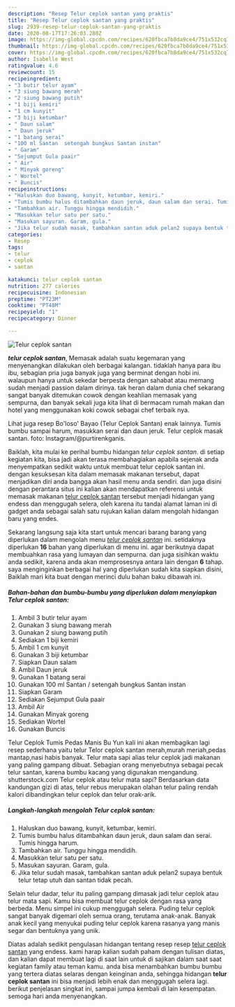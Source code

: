 ```yaml
---
description: "Resep Telur ceplok santan yang praktis"
title: "Resep Telur ceplok santan yang praktis"
slug: 2939-resep-telur-ceplok-santan-yang-praktis
date: 2020-08-17T17:26:03.280Z
image: https://img-global.cpcdn.com/recipes/620fbca7b8da9ce4/751x532cq70/telur-ceplok-santan-foto-resep-utama.jpg
thumbnail: https://img-global.cpcdn.com/recipes/620fbca7b8da9ce4/751x532cq70/telur-ceplok-santan-foto-resep-utama.jpg
cover: https://img-global.cpcdn.com/recipes/620fbca7b8da9ce4/751x532cq70/telur-ceplok-santan-foto-resep-utama.jpg
author: Isabelle West
ratingvalue: 4.6
reviewcount: 15
recipeingredient:
- "3 butir telur ayam"
- "3 siung bawang merah"
- "2 siung bawang putih"
- "1 biji kemiri"
- "1 cm kunyit"
- "3 biji ketumbar"
- " Daun salam"
- " Daun jeruk"
- "1 batang serai"
- "100 ml Santan  setengah bungkus Santan instan"
- " Garam"
- "Sejumput Gula paair"
- " Air"
- " Minyak goreng"
- " Wortel"
- " Buncis"
recipeinstructions:
- "Haluskan duo bawang, kunyit, ketumbar, kemiri."
- "Tumis bumbu halus ditambahkan daun jeruk, daun salam dan serai. Tumis hingga harum."
- "Tambahkan air. Tunggu hingga mendidih."
- "Masukkan telur satu per satu."
- "Masukan sayuran. Garam, gula."
- "Jika telur sudah masak, tambahkan santan aduk pelan2 supaya bentuk telur tetap utuh dan santan tidak pecah."
categories:
- Resep
tags:
- telur
- ceplok
- santan

katakunci: telur ceplok santan 
nutrition: 277 calories
recipecuisine: Indonesian
preptime: "PT23M"
cooktime: "PT48M"
recipeyield: "1"
recipecategory: Dinner

---
```



![Telur ceplok santan](https://img-global.cpcdn.com/recipes/620fbca7b8da9ce4/751x532cq70/telur-ceplok-santan-foto-resep-utama.jpg)

<b><i>telur ceplok santan</i></b>, Memasak adalah suatu kegemaran yang menyenangkan dilakukan oleh berbagai kalangan. tidaklah hanya para ibu ibu, sebagian pria juga banyak juga yang berminat dengan hobi ini. walaupun hanya untuk sekedar berpesta dengan sahabat atau memang sudah menjadi passion dalam dirinya. tak heran dalam dunia chef sekarang sangat banyak ditemukan cowok dengan keahlian memasak yang sempurna, dan banyak sekali juga kita lihat di bermacam rumah makan dan hotel yang menggunakan koki cowok sebagai chef terbaik nya.

Lihat juga resep Bo&#39;loso&#39; Bayao (Telur Ceplok Santan) enak lainnya. Tumis bumbu sampai harum, masukkan serai dan daun jeruk. Telur ceplok masak santan. foto: Instagram/@purtirenkganis.

Baiklah, kita mulai ke perihal bumbu hidangan <i>telur ceplok santan</i>. di setiap kegiatan kita, bisa jadi akan terasa membahagiakan apabila sejenak anda menyempatkan sedikit waktu untuk membuat telur ceplok santan ini. dengan kesuksesan kita dalam memasak makanan tersebut, dapat menjadikan diri anda bangga akan hasil menu anda sendiri. dan juga disini dengan perantara situs ini kalian akan mendapatkan referensi untuk memasak makanan <u>telur ceplok santan</u> tersebut menjadi hidangan yang endess dan menggugah selera, oleh karena itu tandai alamat laman ini di gadget anda sebagai salah satu rujukan kalian dalam mengolah hidangan baru yang endes.


Sekarang langsung saja kita start untuk mencari barang barang yang diperlukan dalam mengolah menu <u><i>telur ceplok santan</i></u> ini. setidaknya diperlukan <b>16</b> bahan yang diperlukan di menu ini. agar berikutnya dapat membuahkan rasa yang lumayan dan sempurna. dan juga sisihkan waktu anda sedikit, karena anda akan memprosesnya antara lain dengan <b>6</b> tahap. saya menginginkan berbagai hal yang diperlukan sudah kita siapkan disini, Baiklah mari kita buat dengan merinci dulu bahan baku dibawah ini.

<!--inarticleads1-->

##### Bahan-bahan dan bumbu-bumbu yang diperlukan dalam menyiapkan Telur ceplok santan:

1. Ambil 3 butir telur ayam
1. Gunakan 3 siung bawang merah
1. Gunakan 2 siung bawang putih
1. Sediakan 1 biji kemiri
1. Ambil 1 cm kunyit
1. Gunakan 3 biji ketumbar
1. Siapkan  Daun salam
1. Ambil  Daun jeruk
1. Gunakan 1 batang serai
1. Gunakan 100 ml Santan / setengah bungkus Santan instan
1. Siapkan  Garam
1. Sediakan Sejumput Gula paair
1. Ambil  Air
1. Gunakan  Minyak goreng
1. Sediakan  Wortel
1. Gunakan  Buncis


Telur Ceplok Tumis Pedas Manis Bu Yun kali ini akan membagikan lagi resep sederhana yaitu telur Telor ceplok santan merah,murah meriah,pedas mantap,nasi habis banyak. Telur mata sapi alias telur ceplok jadi makanan yang paling gampang dibuat. Sebagian orang menyebutnya sebagai pecak telur santan, karena bumbu kacang yang digunakan mengandung. shutterstock.com Telur ceplok atau telur mata sapi? Berdasarkan data kandungan gizi di atas, telur rebus merupakan olahan telur paling rendah kalori dibandingkan telur ceplok dan telur orak-arik. 

<!--inarticleads2-->

##### Langkah-langkah mengolah Telur ceplok santan:

1. Haluskan duo bawang, kunyit, ketumbar, kemiri.
1. Tumis bumbu halus ditambahkan daun jeruk, daun salam dan serai. Tumis hingga harum.
1. Tambahkan air. Tunggu hingga mendidih.
1. Masukkan telur satu per satu.
1. Masukan sayuran. Garam, gula.
1. Jika telur sudah masak, tambahkan santan aduk pelan2 supaya bentuk telur tetap utuh dan santan tidak pecah.


Selain telur dadar, telur itu paling gampang dimasak jadi telur ceplok atau telur mata sapi. Kamu bisa membuat telur ceplok dengan rasa yang berbeda. Menu simpel ini cukup menggugah selera. Puding telur ceplok sangat banyak digemari oleh semua orang, terutama anak-anak. Banyak anak kecil yang menyukai puding telur ceplok karena rasanya yang manis segar dan bentuknya yang unik. 

Diatas adalah sedikit pengulasan hidangan tentang resep resep <u>telur ceplok santan</u> yang endess. kami harap kalian sudah paham dengan tulisan diatas, dan kalian dapat membuat lagi di saat lain untuk di sajikan dalam saat saat kegiatan family atau teman kamu. anda bisa menambahkan bumbu bumbu yang tertera diatas selaras dengan keinginan anda, sehingga hidangan <b>telur ceplok santan</b> ini bisa menjadi lebih enak dan menggugah selera lagi. berikut penjelasan singkat ini, sampai jumpa kembali di lain kesempatan. semoga hari anda menyenangkan.

